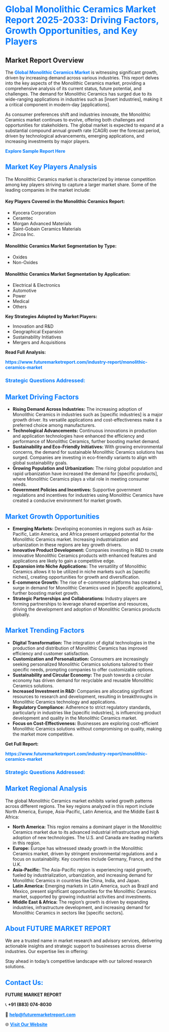 <h1 style="color: #007BFF;">Global Monolithic Ceramics Market Report 2025-2033: Driving Factors, Growth Opportunities, and Key Players</h1>

<section id="overview">
<h2>Market Report Overview</h2>
<p>The <a href="https://www.futuremarketreport.com/industry-report/monolithic-ceramics-market" style="color: #007BFF; text-decoration: none;"><strong>Global Monolithic Ceramics Market</strong></a> is witnessing significant growth, driven by increasing demand across various industries. This report delves into the key aspects of the Monolithic Ceramics market, providing a comprehensive analysis of its current status, future potential, and challenges. The demand for Monolithic Ceramics has surged due to its wide-ranging applications in industries such as [insert industries], making it a critical component in modern-day [applications].</p>
<p>As consumer preferences shift and industries innovate, the Monolithic Ceramics market continues to evolve, offering both challenges and opportunities for stakeholders. The global market is expected to expand at a substantial compound annual growth rate (CAGR) over the forecast period, driven by technological advancements, emerging applications, and increasing investments by major players.</p>
</section>

<section id="overview">
<p><a href="https://www.futuremarketreport.com/request-sample/reportId=31595" style="color: #007BFF; text-decoration: none;"><strong>Explore Sample Report Here</strong></a></p>
</section>

<section id="key-players">
<h2 style="color: #007BFF;">Market Key Players Analysis</h2>
<p>The Monolithic Ceramics market is characterized by intense competition among key players striving to capture a larger market share. Some of the leading companies in the market include:</p>
<h4>Key Players Covered in the Monolithic Ceramics Report:</h4>
<ul><li>Kyocera Corporation</li><li>Ceramtec</li><li>Morgan Advanced Materials</li><li>Saint-Gobain Ceramics Materials</li><li>Zircoa Inc.</li></ul>
<h4>Monolithic Ceramics Market Segmentation by Type:</h4>
<ul><li>Oxides</li><li>Non-Oxides</li></ul>

<h4>Monolithic Ceramics Market Segmentation by Application:</h4>
<ul><li>Electrical &amp; Electronics</li><li>Automotive</li><li>Power</li><li>Medical</li><li>Others</li></ul>
<p><strong>Key Strategies Adopted by Market Players:</strong></p>
<ul>
<li>Innovation and R&D</li>
<li>Geographical Expansion</li>
<li>Sustainability Initiatives</li>
<li>Mergers and Acquisitions</li>
</ul>
</section>

<section>
<p><strong>Read Full Analysis: </strong></p><a href="https://www.futuremarketreport.com/industry-report/monolithic-ceramics-market" style="color: #007BFF; text-decoration: none;"><strong>https://www.futuremarketreport.com/industry-report/monolithic-ceramics-market</strong></a>
<h3 style="color: #007BFF;">Strategic Questions Addressed:</h3>
</section>

<section id="driving-factors">
<h2 style="color: #007BFF;">Market Driving Factors</h2>
<ul>
<li><strong>Rising Demand Across Industries:</strong> The increasing adoption of Monolithic Ceramics in industries such as [specific industries] is a major growth driver. Its versatile applications and cost-effectiveness make it a preferred choice among manufacturers.</li>
<li><strong>Technological Advancements:</strong> Continuous innovations in production and application technologies have enhanced the efficiency and performance of Monolithic Ceramics, further boosting market demand.</li>
<li><strong>Sustainability and Eco-Friendly Initiatives:</strong> With growing environmental concerns, the demand for sustainable Monolithic Ceramics solutions has surged. Companies are investing in eco-friendly variants to align with global sustainability goals.</li>
<li><strong>Growing Population and Urbanization:</strong> The rising global population and rapid urbanization have increased the demand for [specific products], where Monolithic Ceramics plays a vital role in meeting consumer needs.</li>
<li><strong>Government Policies and Incentives:</strong> Supportive government regulations and incentives for industries using Monolithic Ceramics have created a conducive environment for market growth.</li>
</ul>
</section>

<section id="growth-opportunities">
<h2 style="color: #007BFF;">Market Growth Opportunities</h2>
<ul>
<li><strong>Emerging Markets:</strong> Developing economies in regions such as Asia-Pacific, Latin America, and Africa present untapped potential for the Monolithic Ceramics market. Increasing industrialization and urbanization in these regions are key growth drivers.</li>
<li><strong>Innovative Product Development:</strong> Companies investing in R&D to create innovative Monolithic Ceramics products with enhanced features and applications are likely to gain a competitive edge.</li>
<li><strong>Expansion into Niche Applications:</strong> The versatility of Monolithic Ceramics allows it to be utilized in niche markets such as [specific niches], creating opportunities for growth and diversification.</li>
<li><strong>E-commerce Growth:</strong> The rise of e-commerce platforms has created a surge in demand for Monolithic Ceramics used in [specific applications], further boosting market growth.</li>
<li><strong>Strategic Partnerships and Collaborations:</strong> Industry players are forming partnerships to leverage shared expertise and resources, driving the development and adoption of Monolithic Ceramics products globally.</li>
</ul>
</section>

<section id="trending-factors">
<h2 style="color: #007BFF;">Market Trending Factors</h2>
<ul>
<li><strong>Digital Transformation:</strong> The integration of digital technologies in the production and distribution of Monolithic Ceramics has improved efficiency and customer satisfaction.</li>
<li><strong>Customization and Personalization:</strong> Consumers are increasingly seeking personalized Monolithic Ceramics solutions tailored to their specific needs, prompting companies to offer customizable options.</li>
<li><strong>Sustainability and Circular Economy:</strong> The push towards a circular economy has driven demand for recyclable and reusable Monolithic Ceramics solutions.</li>
<li><strong>Increased Investment in R&D:</strong> Companies are allocating significant resources to research and development, resulting in breakthroughs in Monolithic Ceramics technology and applications.</li>
<li><strong>Regulatory Compliance:</strong> Adherence to strict regulatory standards, particularly in industries like [specific industries], is influencing product development and quality in the Monolithic Ceramics market.</li>
<li><strong>Focus on Cost-Effectiveness:</strong> Businesses are exploring cost-efficient Monolithic Ceramics solutions without compromising on quality, making the market more competitive.</li>
</ul>
</section>

<section>
<p><strong>Get Full Report: </strong></p><a href="https://www.futuremarketreport.com/industry-report/monolithic-ceramics-market" style="color: #007BFF; text-decoration: none;"><strong>https://www.futuremarketreport.com/industry-report/monolithic-ceramics-market</strong></a>
<h3 style="color: #007BFF;">Strategic Questions Addressed:</h3>
</section>


<section id="regional-analysis">
<h2 style="color: #007BFF;">Market Regional Analysis</h2>
<p>The global Monolithic Ceramics market exhibits varied growth patterns across different regions. The key regions analyzed in this report include North America, Europe, Asia-Pacific, Latin America, and the Middle East & Africa:</p>
<ul>
<li><strong>North America:</strong> This region remains a dominant player in the Monolithic Ceramics market due to its advanced industrial infrastructure and high adoption of new technologies. The U.S. and Canada are leading markets in this region.</li>
<li><strong>Europe:</strong> Europe has witnessed steady growth in the Monolithic Ceramics market, driven by stringent environmental regulations and a focus on sustainability. Key countries include Germany, France, and the U.K.</li>
<li><strong>Asia-Pacific:</strong> The Asia-Pacific region is experiencing rapid growth, fueled by industrialization, urbanization, and increasing demand for Monolithic Ceramics in countries like China, India, and Japan.</li>
<li><strong>Latin America:</strong> Emerging markets in Latin America, such as Brazil and Mexico, present significant opportunities for the Monolithic Ceramics market, supported by growing industrial activities and investments.</li>
<li><strong>Middle East & Africa:</strong> The region’s growth is driven by expanding industries, infrastructure development, and increasing demand for Monolithic Ceramics in sectors like [specific sectors].</li>
</ul>
</section>

<footer>
<h2 style="color: #007BFF;">About FUTURE MARKET REPORT</h2>
<p>We are a trusted name in market research and advisory services, delivering actionable insights and strategic support to businesses across diverse industries. Our expertise lies in offering:</p>

<p>Stay ahead in today’s competitive landscape with our tailored research solutions.</p>

<h2 style="color: #007BFF;">Contact Us:</h2>
<p><strong>FUTURE MARKET REPORT</strong></p>
<p>📞 <strong>+91 (883) 074-8030</strong></p>
<p>📧 <strong><a href="mailto:help@futuremarketreport.com" style="color: #007BFF;">help@futuremarketreport.com</a></strong></p>
<p>🌐 <strong><a href="https://www.futuremarketreport.com/" style="color: #007BFF;">Visit Our Website</a></strong></p>
</footer>